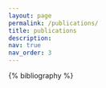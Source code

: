 ```yaml
---
layout: page
permalink: /publications/
title: publications
description:
nav: true
nav_order: 3
---
```


<!-- _pages/publications.md -->
<div class="publications">

{% bibliography %}

</div>
